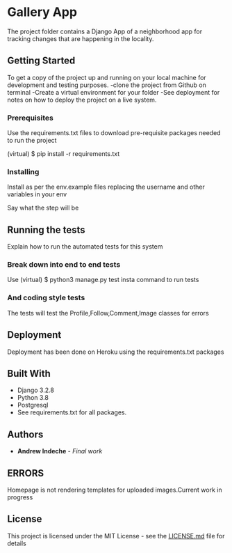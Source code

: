 
# Gallery App
The project folder contains a Django App of a neighborhood app for tracking changes that are happening in the locality.


## Getting Started

To get a copy of the project up and running on your local machine for development and testing purposes.
-clone the project from Github on terminal
-Create a virtual environment for your folder
-See deployment for notes on how to deploy the project on a live system.

### Prerequisites

Use the requirements.txt files to download pre-requisite packages needed to run the project

(virtual) $ pip install -r requirements.txt

### Installing

Install as per the env.example files replacing the username and other variables in your env

Say what the step will be

## Running the tests

Explain how to run the automated tests for this system

### Break down into end to end tests

Use (virtual) $ python3 manage.py test insta command to run tests

### And coding style tests

The tests will test the Profile,Follow,Comment,Image classes for errors

## Deployment

Deployment has been done on Heroku using the requirements.txt packages

## Built With

* Django 3.2.8
* Python 3.8
* Postgresql
* See requirements.txt for all packages.

## Authors

* **Andrew Indeche** - *Final work*
## ERRORS
Homepage is not rendering templates for uploaded images.Current work in progress
## License

This project is licensed under the MIT License - see the [LICENSE.md](LICENSE.md) file for details
